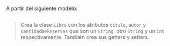 A partir del siguiente modelo:

<img src="http://www.plantuml.com/plantuml/png/TP11JyCm38Nl_HLMJjbO3rmBGXjmx0b-WPT6awKiaH9t4aByTrPthZB6hi_FtxFVjZ1c7e-XwMcVaraRMBSjc4S3hxGFbDWxxC2u59byzAPfNC1IgYbyDm0jX6c_TD1JuMU1lSnwSXXemA63JyuK3sVreLwtYmFKihdGpi8kP_ogc2jPFtZkTSkkbZsGOQc65LrDa_sKQ5X04YMKAcScwHIildTpZz9-j1dHBwKmyHYI9ek48wTyfJYCF1tuxZzyyVc4vnYAB1VCC7l7ifbfJ_gPllHsOvVt55h-SzpB-5lNRagiEbUYw62ltglAsVeuZCVm2m00" alt="" width="auto" height="auto">

> Crea la clase  `Libro` con los atributos `titulo`, `autor` y `cantidadDeReservas` que son un `String`, otro `String` y un `int` respectivamente. También crea sus getters y setters.